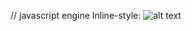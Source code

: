 // javascript engine
Inline-style:
![alt text](https://github.com/weikee94/advanced0js-concept/tree/master/images/001-js-engine.png "JS Engine")